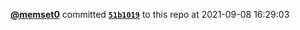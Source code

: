  <a href=https://github.com/memset0><strong>@memset0</strong></a>  committed <a href=https://github.com/memset0/memset0/commit/51b1019f999e714ee0fde4eda9ed6e8e2853ada8><strong><code>51b1019</code></strong></a> to this repo  at 2021-09-08 16:29:03 

